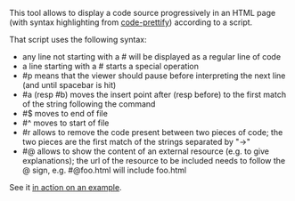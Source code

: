 This tool allows to display a code source progressively in an HTML page (with syntax highlighting from [code-prettify](http://code.google.com/p/google-code-prettify/)) according to a script.

That script uses the following syntax:
* any line not starting with a # will be displayed as a regular line of code
* a line starting with a # starts a special operation
* #p means that the viewer should pause before interpreting the next line (and until spacebar is hit)
* #a (resp #b) moves the insert point after (resp before) to the first match of the string following the command
* #$ moves to end of file
* #^ moves to start of file
* #r allows to remove the code present between two pieces of code; the two pieces are the first match of the strings separated by "→"
* #@ allows to show the content of an external resource (e.g. to give explanations); the url of the resource to be included needs to follow the @ sign, e.g. #@foo.html will include foo.html


See it [in action on an example](http://dontcallmedom.github.com/code-talks/player.html).